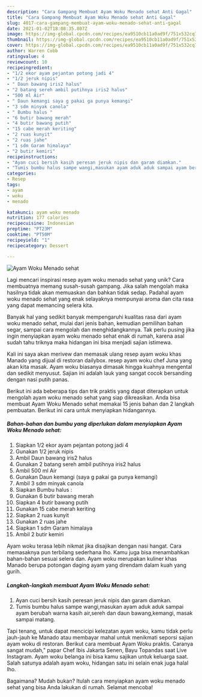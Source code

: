 ```yaml
---
description: "Cara Gampang Membuat Ayam Woku Menado sehat Anti Gagal"
title: "Cara Gampang Membuat Ayam Woku Menado sehat Anti Gagal"
slug: 4017-cara-gampang-membuat-ayam-woku-menado-sehat-anti-gagal
date: 2021-01-02T18:08:35.807Z
image: https://img-global.cpcdn.com/recipes/ea9510cb11a0ad9f/751x532cq70/ayam-woku-menado-sehat-foto-resep-utama.jpg
thumbnail: https://img-global.cpcdn.com/recipes/ea9510cb11a0ad9f/751x532cq70/ayam-woku-menado-sehat-foto-resep-utama.jpg
cover: https://img-global.cpcdn.com/recipes/ea9510cb11a0ad9f/751x532cq70/ayam-woku-menado-sehat-foto-resep-utama.jpg
author: Warren Cobb
ratingvalue: 4
reviewcount: 10
recipeingredient:
- "1/2 ekor ayam pejantan potong jadi 4"
- "1/2 jeruk nipis"
- " Daun bawang iris2 halus"
- "2 batang sereh ambil putihnya iris2 halus"
- "500 ml Air"
- " Daun kemangi saya g pakai ga punya kemangi"
- "3 sdm minyak canola"
- " Bumbu halus "
- "6 butir bawang merah"
- "4 butir bawang putih"
- "15 cabe merah keriting"
- "2 ruas kunyit"
- "2 ruas jahe"
- "1 sdm Garam himalaya"
- "2 butir kemiri"
recipeinstructions:
- "Ayan cuci bersih kasih peresan jeruk nipis dan garam diamkan."
- "Tumis bumbu halus sampe wangi,masukan ayam aduk aduk sampai ayam berubah warna kasih air,sereh dan daun bawang,kemangi, masak sampai matang."
categories:
- Resep
tags:
- ayam
- woku
- menado

katakunci: ayam woku menado 
nutrition: 177 calories
recipecuisine: Indonesian
preptime: "PT23M"
cooktime: "PT50M"
recipeyield: "1"
recipecategory: Dessert

---
```



![Ayam Woku Menado sehat](https://img-global.cpcdn.com/recipes/ea9510cb11a0ad9f/751x532cq70/ayam-woku-menado-sehat-foto-resep-utama.jpg)

Lagi mencari inspirasi resep ayam woku menado sehat yang unik? Cara membuatnya memang susah-susah gampang. Jika salah mengolah maka hasilnya tidak akan memuaskan dan bahkan tidak sedap. Padahal ayam woku menado sehat yang enak selayaknya mempunyai aroma dan cita rasa yang dapat memancing selera kita.

Banyak hal yang sedikit banyak mempengaruhi kualitas rasa dari ayam woku menado sehat, mulai dari jenis bahan, kemudian pemilihan bahan segar, sampai cara mengolah dan menghidangkannya. Tak perlu pusing jika ingin menyiapkan ayam woku menado sehat enak di rumah, karena asal sudah tahu triknya maka hidangan ini bisa menjadi sajian istimewa.

Kali ini saya akan merivew dan memasak ulang resep ayam woku khas Manado yang dijual di restoran dailybox. resep ayam woku chef Juna yang akan kita masak. Ayam woku biasanya dimasak hingga kuahnya mengental dan sedikit menyusut. Sajian ini adalah lauk yang sangat cocok bersanding dengan nasi putih panas.


Berikut ini ada beberapa tips dan trik praktis yang dapat diterapkan untuk mengolah ayam woku menado sehat yang siap dikreasikan. Anda bisa membuat Ayam Woku Menado sehat memakai 15 jenis bahan dan 2 langkah pembuatan. Berikut ini cara untuk menyiapkan hidangannya.

<!--inarticleads1-->

##### Bahan-bahan dan bumbu yang diperlukan dalam menyiapkan Ayam Woku Menado sehat:

1. Siapkan 1/2 ekor ayam pejantan potong jadi 4
1. Gunakan 1/2 jeruk nipis
1. Ambil  Daun bawang iris2 halus
1. Gunakan 2 batang sereh ambil putihnya iris2 halus
1. Ambil 500 ml Air
1. Gunakan  Daun kemangi (saya g pakai ga punya kemangi)
1. Ambil 3 sdm minyak canola
1. Siapkan  Bumbu halus :
1. Gunakan 6 butir bawang merah
1. Siapkan 4 butir bawang putih
1. Gunakan 15 cabe merah keriting
1. Siapkan 2 ruas kunyit
1. Gunakan 2 ruas jahe
1. Siapkan 1 sdm Garam himalaya
1. Ambil 2 butir kemiri


Ayam woku terasa lebih nikmat jika disajikan dengan nasi hangat. Cara memasaknya pun terbilang sederhana lho. Kamu juga bisa menambahkan bahan-bahan sesuai selera dan. Ayam woku merupakan kuliner khas Manado berupa potongan daging ayam yang direndam dalam kuah yang gurih. 

<!--inarticleads2-->

##### Langkah-langkah membuat Ayam Woku Menado sehat:

1. Ayan cuci bersih kasih peresan jeruk nipis dan garam diamkan.
1. Tumis bumbu halus sampe wangi,masukan ayam aduk aduk sampai ayam berubah warna kasih air,sereh dan daun bawang,kemangi, masak sampai matang.


Tapi tenang, untuk dapat mencicipi kelezatan ayam woku, kamu tidak perlu jauh-jauh ke Manado atau membayar mahal untuk menikmati seporsi sajian ayam woku di restoran. Berikut cara membuat Ayam Woku praktis. Caranya sangat mudah,&#34; papar Chef Ibis Jakarta Senen, Bayu Topandas saat Live Instagram. Ayam woku belanga ini bisa kamu sajikan untuk keluarga saat. Salah satunya adalah ayam woku, hidangan satu ini selain enak juga halal lho. 

Bagaimana? Mudah bukan? Itulah cara menyiapkan ayam woku menado sehat yang bisa Anda lakukan di rumah. Selamat mencoba!
